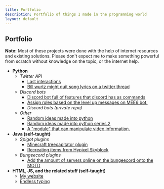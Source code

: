 ```yaml
---
title: Portfolio
description: Portfolio of things I made in the programming world
layout: default
---
```

## Portfolio
**Note:** Most of these projects were done with the help of internet resources and existing solutions. Please don't expect me to make something powerful from scratch without knowledge on the topic, or the internet help.
- **Python**
    - *Twitter API*
        - [Last interactions](https://github.com/JacksonChen666/TwitterLastInteractions)
        - [Bill wurtz might quit song lyrics on a twitter thread](https://github.com/JacksonChen666/BillWurtzMightQuitTwitter)
    - *Discord bots*
        - [Discord bot full of features that discord has as commands](https://github.com/JacksonChen666/Discords-Essentials)
        - [Assign roles based on the level up messages on MEE6 bot.](https://github.com/JacksonChen666/AutoRole)
        - *Discord bots (private repo)*
    - *Other*
        - [Random ideas made into python](https://github.com/JacksonChen666/Random-Python-Ideas)
        - [Random ideas made into python series 2](https://github.com/JacksonChen666/Random-Python-Ideas-2)
        - [A "module" that can manipulate video information.](https://github.com/JacksonChen666/video_manipulator)
- **Java (self-taught)**
    - *Spigot plugins*
        - [Minecraft treecapitator plugin](https://github.com/JacksonChen666/treecapitator)
        - [Recreating items from Hypixel Skyblock](https://github.com/JacksonChen666/HypixelSkyblockRecreations)
    - *Bungeecord plugins*
        - [Add the amount of servers online on the bungeecord onto the MOTD](https://github.com/JacksonChen666/BungeecordMOTDServerCount)
- **HTML, JS, and the related stuff (self-taught)**
    - [My website](/)
    - [Endless typing](/endless-typing)
